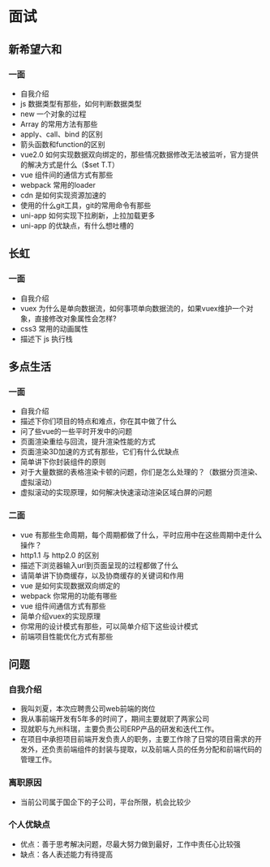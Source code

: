 # 面试
## 新希望六和
### 一面
- 自我介绍
- js 数据类型有那些，如何判断数据类型
- new 一个对象的过程
- Array 的常用方法有那些
- apply、call、bind 的区别
- 箭头函数和function的区别
- vue2.0 如何实现数据双向绑定的，那些情况数据修改无法被监听，官方提供的解决方式是什么（$set T.T）
- vue 组件间的通信方式有那些
- webpack 常用的loader
- cdn 是如何实现资源加速的
- 使用的什么git工具，git的常用命令有那些
- uni-app 如何实现下拉刷新，上拉加载更多
- uni-app 的优缺点，有什么想吐槽的 
  
## 长虹
### 一面
- 自我介绍
- vuex 为什么是单向数据流，如何事项单向数据流的，如果vuex维护一个对象，直接修改对象属性会怎样?
- css3 常用的动画属性
- 描述下 js 执行栈

## 多点生活
### 一面
- 自我介绍
- 描述下你们项目的特点和难点，你在其中做了什么
- 问了些vue的一些平时开发中的问题
- 页面渲染重绘与回流，提升渲染性能的方式
- 页面渲染3D加速的方式有那些，它们有什么优缺点
- 简单讲下你封装组件的原则
- 对于大量数据的表格渲染卡顿的问题，你们是怎么处理的？（数据分页渲染、虚拟滚动）
- 虚拟滚动的实现原理，如何解决快速滚动渲染区域白屏的问题

### 二面
- vue 有那些生命周期，每个周期都做了什么，平时应用中在这些周期中走什么操作？
- http1.1 与 http2.0 的区别
- 描述下浏览器输入url到页面呈现的过程都做了什么
- 请简单讲下协商缓存，以及协商缓存的关键词和作用
- vue 是如何实现数据双向绑定的
- webpack 你常用的功能有哪些
- vue 组件间通信方式有那些
- 简单介绍vuex的实现原理
- 你常用的设计模式有那些，可以简单介绍下这些设计模式
- 前端项目性能优化方式有那些


## 问题
### 自我介绍
- 我叫刘夏，本次应聘贵公司web前端的岗位
- 我从事前端开发有5年多的时间了，期间主要就职了两家公司
- 现就职与九州科瑞，主要负责公司ERP产品的研发和迭代工作。
- 在项目中承担项目前端开发负责人的职务，主要工作除了日常的项目需求的开发外，还负责前端组件的封装与提取，以及前端人员的任务分配和前端代码的管理工作。
  
### 离职原因
- 当前公司属于国企下的子公司，平台所限，机会比较少

### 个人优缺点
- 优点：善于思考解决问题，尽最大努力做到最好，工作中责任心比较强
- 缺点：各人表述能力有待提高